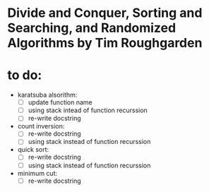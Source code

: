 # Divide and Conquer, Sorting and Searching, and Randomized Algorithms by Tim Roughgarden

# to do:
  - karatsuba alsorithm: 
    - [ ] update function name
    - [ ] using stack intead of function recurssion
    - [ ] re-write docstring
    
  - count inversion:
    - [ ] re-write docstring
    - [ ] using stack instead of function recurssion
    
  - quick sort:
    - [ ] re-write docstring
    - [ ] using stack instead of function recurssion
    
  - minimum cut:
    - [ ] re-write docstring
